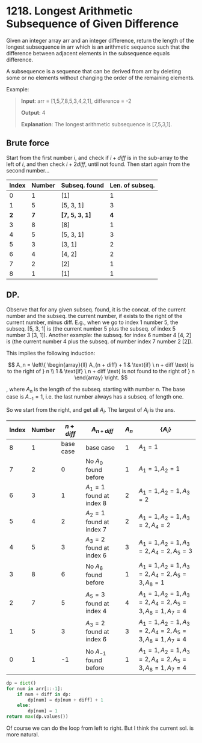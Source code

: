 # 1218. Longest Arithmetic Subsequence of Given Difference

Given an integer array arr and an integer difference, return the length of the longest subsequence in arr which is an arithmetic sequence such that the difference between adjacent elements in the subsequence equals difference.

A subsequence is a sequence that can be derived from arr by deleting some or no elements without changing the order of the remaining elements.

Example:

> **Input**: arr = [1,5,7,8,5,3,4,2,1], difference = -2
> 
> **Output**: 4
> 
> **Explanation**: The longest arithmetic subsequence is [7,5,3,1].


## Brute force

Start from the first number $i$, and check if $i + diff$ is in the sub-array to the left of $i$, and then check $i + 2diff$, until not found. Then start again from the second number...

| Index | Number | Subseq. found    | Len. of subseq. |
|-------|--------|------------------|-----------------|
| 0     | 1      | [1]              | 1               |
| 1     | 5      | [5, 3, 1]        | 3               |
| **2** | **7**  | **[7, 5, 3, 1]** | **4**           |
| 3     | 8      | [8]              | 1               |
| 4     | 5      | [5, 3, 1]        | 3               |
| 5     | 3      | [3, 1]           | 2               |
| 6     | 4      | [4, 2]           | 2               |
| 7     | 2      | [2]              | 1               |
| 8     | 1      | [1]              | 1               |


## DP.

Observe that for any given subseq. found, it is the concat. of the current number and the subseq. the current number, if exists to the right of the current number, minus diff. E.g., when we go to index 1 number 5, the subseq. [5, 3, 1] is (the current number 5 plus the subseq. of index 5 number 3 [3, 1]). Another example: the subseq. for index 6 number 4 [4, 2] is (the current number 4 plus the subseq. of number index 7 number 2 [2]).

This implies the following induction:

$$
A_n = \left\{ \begin{array}{ll}
A_{n + diff} + 1 & \text{if} \ n + diff \text{ is to the right of } n  \\
1 & \text{if} \ n + diff \text{ is not found to the right of } n
\end{array} \right.
$$

, where $A_n$ is the length of the subseq. starting with number $n$. The base case is $A_{-1} = 1$, i.e. the last number always has a subseq. of length one.

So we start from the right, and get all $A_i$. The largest of $A_i$ is the ans.

| Index | Number | $n + diff$ | $A_{n + diff}$                | $A_n$ | $\{A_i\}$                                                         |
|-------|--------|------------|-------------------------------|-------|-----------------------------------------------------------------|
| 8     | 1      | base case  | base case                     | 1     | $A_1 = 1$                                                       |
| 7     | 2      | 0          | No $A_0$ found before      | 1     | $A_1 = 1, A_2 = 1$                                              |
| 6     | 3      | 1          | $A_1 = 1$ found at index 8 | 2     | $A_1 = 1, A_2 = 1, A_3 = 2$                                     |
| 5     | 4      | 2          | $A_2 = 1$ found at index 7 | 2     | $A_1 = 1, A_2 = 1, A_3 = 2, A_4 = 2$                            |
| 4     | 5      | 3          | $A_3 = 2$ found at index 6 | 3     | $A_1 = 1, A_2 = 1, A_3 = 2, A_4 = 2, A_5 = 3$                   |
| 3     | 8      | 6          | No $A_6$ found before      | 1     | $A_1 = 1, A_2 = 1, A_3 = 2, A_4 = 2, A_5 = 3, A_8 = 1$          |
| 2     | 7      | 5          | $A_5 = 3$ found at index 4 | 4     | $A_1 = 1, A_2 = 1, A_3 = 2, A_4 = 2, A_5 = 3, A_8 = 1, A_7 = 4$ |
| 1     | 5      | 3          | $A_3 = 2$ found at index 6 | 3     | $A_1 = 1, A_2 = 1, A_3 = 2, A_4 = 2, A_5 = 3, A_8 = 1, A_7 = 4$ |
| 0     | 1      | -1         | No $A_{-1}$ found before   | 1     | $A_1 = 1, A_2 = 1, A_3 = 2, A_4 = 2, A_5 = 3, A_8 = 1, A_7 = 4$ |

```python
dp = dict()
for num in arr[::-1]:
    if num + diff in dp:
        dp[num] = dp[num + diff] + 1
    else:
        dp[num] = 1
return max(dp.values())
```

Of course we can do the loop from left to right. But I think the current sol. is more natural.
